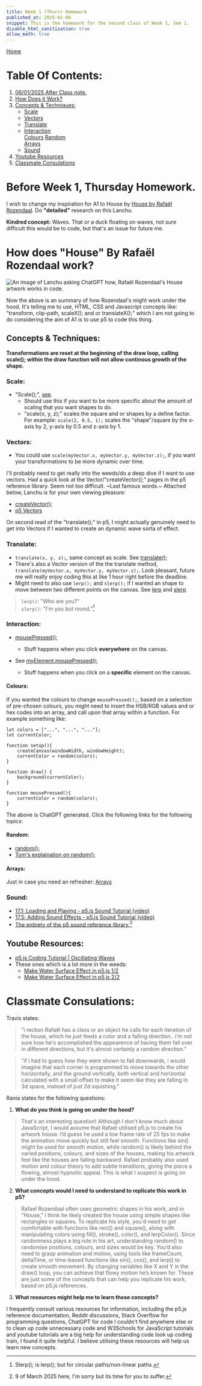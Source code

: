 ```yaml
---
title: Week 1 (Thurs) Homework
published_at: 2025-01-06
snippet: This is the homework for the second class of Week 1, Sem 1.
disable_html_sanitization: true
allow_math: true
---
```


[Home](https://cclanchublo6.deno.dev/)

# Table Of Contents:

1. [06/01/2025 After Class note.](https://cclanchublo6.deno.dev/third-blog-post#before-week-1-thursday-homeworkk)
2. [How Does it Work?](https://cclanchublo6.deno.dev/third-blog-post#how-does-house-by-rafa%C3%ABl-rozendaal-work)
3. [Concepts & Techniques:](https://cclanchublo6.deno.dev/third-blog-post#concepts--techniques)
   - [Scale](https://cclanchublo6.deno.dev/third-blog-post#scale)
   - [Vectors](https://cclanchublo6.deno.dev/third-blog-post#vectors)
   - [Translate](https://cclanchublo6.deno.dev/third-blog-post#translate)
   - [Interaction](https://cclanchublo6.deno.dev/third-blog-post#interaction)  
      [Colours](https://cclanchublo6.deno.dev/third-blog-post#colours)
     [Random](https://cclanchublo6.deno.dev/third-blog-post#random)  
      [Arrays](https://cclanchublo6.deno.dev/third-blog-post#arrays)
   - [Sound](https://cclanchublo6.deno.dev/third-blog-post#sound)
4. [Youtube Resources](https://cclanchublo6.deno.dev/third-blog-post#youtube-resources)
5. [Classmate Consulations](https://cclanchublo6.deno.dev/third-blog-post#classmate-consulations)

# Before Week 1, Thursday Homework.

I wish to change my inspiration for A1 to House by [House by Rafaël Rozendaal](https://www.newrafael.com/house). Do **"detailed"** research on this Lanchu.

**Kindred concept:** Waves. That or a duck floating on waves, not sure difficult this would be to code, but that's an issue for future me.

# How does "House" By Rafaël Rozendaal work?

![An image of Lanchu asking ChatGPT how, Rafaël Rozendaal's House artwork works in code.](ChatGPT3.png)

Now the above is an summary of how Rozendaal's might work under the hood. It's telling me to use, HTML, CSS and Javascript concepts like: "transform, clip-path, scaleX(); and or translateX();" which I am not going to do considering the aim of A1 is to use p5 to code this thing.

## Concepts & Techniques:

**Transformations are reset at the beginning of the draw loop, calling scale(); within the draw function will not allow continous growth of the shape.**

### Scale:

- "Scale();", [see](https://p5js.org/reference/p5/scale/).
  - Should use this if you want to be more specific about the amount of scaling that you want shapes to do.
  - "scale(x, y, z);" scales the square and or shapes by a define factor. For example:
    `scale(2, 0.5, 1);` scales the "shape"/square by the x-axis by 2, y-axis by 0.5 and z-axis by 1.

### Vectors:

- You could use `scale(myVector.x, myVector.y, myVector.z);`, if you want your transformations to be more dynamic over time.

I'll probably need to get really into the weeds/do a deep dive if I want to use vectors. Had a quick look at the Vector/"createVector();" pages in the p5 reference library. Seem not too difficult. ~Last famous words.~ Attached below, Lanchu is for your own viewing pleasure:

- [createVector();](https://p5js.org/reference/p5/createVector/)
- [p5 Vectors](https://p5js.org/reference/p5/p5.Vector/)

On second read of the "translate();" in p5, I might actually genuinely need to get into Vectors if I wanted to create an dynamic wave sorta of effect.

### Translate:

- `translate(x, y, z);`, same concept as scale. See [translate();](https://p5js.org/reference/p5/translate/)
- There's also a Vector version of the the translate method, `translate(myVector.x, myVector.y, myVector.z);`. Look pleasant, future me will really enjoy coding this at like 1 hour right before the deadline.
- Might need to also use `lerp();` and `slerp();` if I wanted an shape to move between two different points on the canvas. See [lerp](https://p5js.org/reference/p5.Vector/lerp/) and [slerp](https://p5js.org/reference/p5.Vector/slerp/)

> `lerp()`: "Who are you?"  
> `slerp()`: "I'm you but round."[^1]

### Interaction:

- [mousePressed();](https://p5js.org/reference/p5/mousePressed/)
  - Stuff happens when you click **everywhere** on the canvas.
- See [myElement.mousePressed();](https://p5js.org/reference/p5.Element/mousePressed/)

  - Stuff happens when you click on a **specific** element on the canvas.

#### Colours:

If you wanted the colours to change `mousePressed();`, based on a selection of pre-chosen colours, you might need to insert the HSB/RGB values and or hex codes into an array, and call upon that array within a function. For example something like:

    let colors = ["...", "...", "..."];
    let currentColor;

    function setup(){
        createCanvas(windowWidth, windowHeight);
        currentColor = random(colors);
    }

    function draw() {
        background(currentColor);
    }

    function mousePressed(){
        currentColor = random(colors);
    }

The above is ChatGPT generated. Click the following links for the following topics:

#### Random:

- [random();](https://p5js.org/examples/calculating-values-random/)
- [Tom's explaination on random();](https://blog.science.family/240312_random)

#### Arrays:

Just in case you need an refresher: [Arrays](https://blog.science.family/240312_arrays)

### Sound:

- [17.1: Loading and Playing - p5.js Sound Tutorial (video)](https://youtu.be/Pn1g1wjxl_0?si=ftrc9yfyfpzaYQFZ)
- [17.5: Adding Sound Effects - p5.js Sound Tutorial (video)](https://youtu.be/40Me1-yAtTc?si=XxqYWehjygertOYr)
- [The entirety of the p5 sound reference library.](https://p5js.org/reference/p5.sound/)[^2]

## Youtube Resources:

- [p5.js Coding Tutorial | Oscillating Waves](https://youtu.be/nqvJDkKsYYI?si=uYsERi_4Ek33Qsbd)
- These ones which is a lot more in the weeds:
  - [Make Water Surface Effect in p5.js 1/2](https://youtu.be/kUexPZMIwuA?si=_mkku41cogQpajRx)
  - [Make Water Surface Effect in p5.js 2/2](https://youtu.be/H7CEy5mgKFY?si=IbRnHgjY6vtlbk-t)

# Classmate Consulations:

Travis states:

> "i reckon Rafaël has a class or an object he calls for each iteration of the house, which he just feeds a color and a falling direction.. i'm not sure how he's accomplished the appearence of having them fall over in different directions, but it's almost certainly a random direction."

> "if i had to guess how they were shown to fall downwards, i would imagine that each corner is programmed to move towards the other horizontally, and the ground vertically, both vertical and horizontal calculated with a small offset to make it seem like they are falling in 3d space, instead of just 2d squishing."

Rania states for the following questions:

1. **What do you think is going on under the hood?**

> That's an interesting question! Although I don't know much about JavaScript, I would assume that Rafael utilised p5.js to create his artwork house. I’d guess he used a low frame rate of 25 fps to make the animation move quickly but still feel smooth. Functions like sin() might be used for smooth motion, while random() is likely behind the varied positions, colours, and sizes of the houses, making his artwork feel like the houses are falling backward. Rafael probably also used motion and colour theory to add subtle transitions, giving the piece a flowing, almost hypnotic appeal. This is what I suspect is going on under the hood.

2. **What concepts would I need to understand to replicate this work in p5?**

> Rafael Rozendaal often uses geometric shapes in his work, and in "House," I think he likely created the house using simple shapes like rectangles or squares. To replicate his style, you'd need to get comfortable with functions like rect() and square(), along with manipulating colors using fill(), stroke(), color(), and lerpColor(). Since randomness plays a big role in his art, understanding random() to randomise positions, colours, and sizes would be key. You’d also need to grasp animation and motion, using tools like frameCount, deltaTime, or time-based functions like sin(), cos(), and lerp() to create smooth movement. By changing variables like X and Y in the draw() loop, you can achieve that flowy motion he’s known for. These are just some of the concepts that can help you replicate his work, based on p5.js references.

3. **What resources might help me to learn those concepts?**

I frequently consult various resources for information, including the p5.js reference documentation, Reddit discussions, Stack Overflow for programming questions, ChatGPT for code I couldn't find anywhere else or to clean up code unnecessary code and W3Schools for JavaScript tutorials and youtube tutorials are a big help for understanding code look up coding train, I found it quite helpful. I believe utilising these resources will help us learn new concepts.

[^1]: Slerp(); is lerp(); but for circular paths/non-linear paths.
[^2]: 9 of March 2025 here, I'm sorry but its time for you to suffer.
